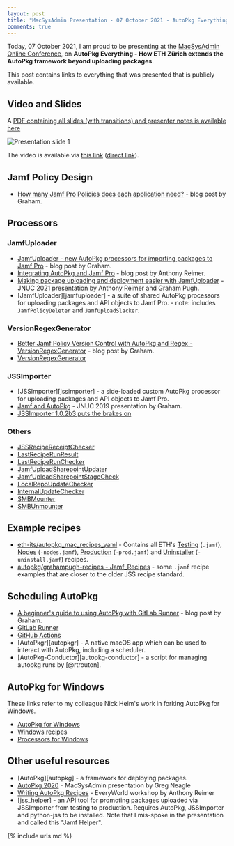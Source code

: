 ```yaml
---
layout: post
title: "MacSysAdmin Presentation - 07 October 2021 - AutoPkg Everything"
comments: true
---
```


Today, 07 October 2021, I am proud to be presenting at the [MacSysAdmin Online Conference](https://docs.macsysadmin.se/2021/), on **AutoPkg Everything - How ETH Zürich extends the AutoPkg framework beyond uploading packages**.

This post contains links to everything that was presented that is publicly available.

## Video and Slides

A [PDF containing all slides (with transitions) and presenter notes is available here](/assets/documents/MacSysAdmin_2021_Presentation_GPugh.pdf)

![Presentation slide 1](/assets/images/AutoPkg-everything-slides-cover.png)

The video is available via [this link](https://docs.macsysadmin.se/2021/) ([direct link](https://docs.macsysadmin.se/2021/video/Day3Session4.mp4)).

## Jamf Policy Design

- [How many Jamf Pro Policies does each application need?](https://grahamrpugh.com/2017/11/02/how-many-policies.html) - blog post by Graham.

## Processors

### JamfUploader

- [JamfUploader - new AutoPkg processors for importing packages to Jamf Pro](https://grahamrpugh.com/2020/12/14/introducing-jamf-upload.html) - blog post by Graham.
- [Integrating AutoPkg and Jamf Pro](https://maclabs.jazzace.ca/2020/12/29/integrating-autopkg-jamfpro.html) - blog post by Anthony Reimer.
- [Making package uploading and deployment easier with JamfUploader](https://grahamrpugh.com/2021/08/18/jnuc-presentation-jamfuploader.html) - JNUC 2021 presentation by Anthony Reimer and Graham Pugh.
- [JamfUploader][jamfuploader] - a suite of shared AutoPkg processors for uploading packages and API objects to Jamf Pro. - note: includes `JamfPolicyDeleter` and `JamfUploadSlacker`.

### VersionRegexGenerator

- [Better Jamf Policy Version Control with AutoPkg and Regex - VersionRegexGenerator](https://grahamrpugh.com/2020/09/17/better-jamf-policy-version-control-autopkg.html) - blog post by Graham.
- [VersionRegexGenerator](https://github.com/autopkg/grahampugh-recipes/tree/main/CommonProcessors#VersionRegexGenerator)

### JSSImporter

- [JSSImporter][jssimporter] - a side-loaded custom AutoPkg processor for uploading packages and API objects to Jamf Pro.
- [Jamf and AutoPkg](https://grahamrpugh.com/2019/11/14/jamf-and-autopkg-jnuc2019-session.html) - JNUC 2019 presentation by Graham.
- [JSSImporter 1.0.2b3 puts the brakes on](https://grahamrpugh.com/2019/06/13/jssimporter-update.html)

### Others

- [JSSRecipeReceiptChecker](https://github.com/autopkg/grahampugh-recipes/tree/main/CommonProcessors#JSSRecipeReceiptChecker)
- [LastRecipeRunResult](https://github.com/autopkg/grahampugh-recipes/tree/main/PostProcessors#lastreciperunresult)
- [LastRecipeRunChecker](https://github.com/autopkg/grahampugh-recipes/tree/main/PreProcessors#lastreciperunchecker)
- [JamfUploadSharepointUpdater](https://github.com/eth-its/autopkg-mac-recipes-yaml/tree/main/Shared_Processors#jamfuploadsharepointupdater)
- [JamfUploadSharepointStageCheck](https://github.com/eth-its/autopkg-mac-recipes-yaml/tree/main/Shared_Processors#jamfuploadsharepointstagecheck)
- [LocalRepoUpdateChecker](https://github.com/eth-its/autopkg-mac-recipes-yaml/tree/main/Shared_Processors#localrepoupdatechecker)
- [InternalUpdateChecker](https://github.com/eth-its/autopkg-mac-recipes-yaml/blob/main/Shared_Processors/InternalUpdateChecker.py)
- [SMBMounter](https://github.com/autopkg/grahampugh-recipes/tree/main/CommonProcessors#smbmounter)
- [SMBUnmounter](https://github.com/autopkg/grahampugh-recipes/tree/main/CommonProcessors#smbunmounter)

## Example recipes

- [eth-its/autopkg_mac_recipes_yaml](https://github.com/eth-its/autopkg-mac-recipes-yaml) - Contains all ETH's [Testing](https://github.com/eth-its/autopkg-mac-recipes-yaml/tree/main/Jamf_Recipes) (`.jamf`), [Nodes](https://github.com/eth-its/autopkg-mac-recipes-yaml/tree/main/Jamf_Nodes_Recipes) (`-nodes.jamf`), [Production](https://github.com/eth-its/autopkg-mac-recipes-yaml/tree/main/Jamf_Prod_Recipes) (`-prod.jamf`) and [Uninstaller](https://github.com/eth-its/autopkg-mac-recipes-yaml/tree/main/Jamf_Uninstall_Recipes) (`-uninstall.jamf`) recipes.
- [autopkg/grahampugh-recipes - Jamf_Recipes](https://github.com/grahampugh/recipes-yaml/tree/main/Jamf_Recipes) - some `.jamf` recipe examples that are closer to the older JSS recipe standard.

## Scheduling AutoPkg

- [A beginner's guide to using AutoPkg with GitLab Runner](https://grahamrpugh.com/2020/07/10/gitlab-runner-and-autopkg.html) - blog post by Graham.
- [GitLab Runner](https://docs.gitlab.com/runner/)
- [GitHub Actions](https://docs.github.com/en/actions)
- [AutoPkgr][autopkgr] - A native macOS app which can be used to interact with AutoPkg, including a scheduler.
- [AutoPkg-Conductor][autopkg-conductor] - a script for managing autopkg runs by [@rtrouton].

## AutoPkg for Windows

These links refer to my colleague Nick Heim's work in forking AutoPkg for Windows.

- [AutoPkg for Windows](https://github.com/NickETH/autopkg)
- [Windows recipes](https://github.com/NickETH/recipes-win)
- [Processors for Windows](https://github.com/NickETH/recipes-win/tree/master/SharedProcessors#nicks-shared-processors-for-autopkgwin)

## Other useful resources

- [AutoPkg][autopkg] - a framework for deploying packages.
- [AutoPkg 2020](https://managingosx.wordpress.com/2019/10/02/autopkg-2020-macsysadmin-2019-links/) - MacSysAdmin presentation by Greg Neagle
- [Writing AutoPkg Recipes](https://maclabs.jazzace.ca/2020/11/26/autopkg-workshop.html) - EveryWorld workshop by Anthony Reimer
- [jss_helper] - an API tool for promoting packages uploaded via JSSImporter from testing to production. Requires AutoPkg, JSSImporter and python-jss to be installed. Note that I mis-spoke in the presentation and called this "Jamf Helper".

{% include urls.md %}
